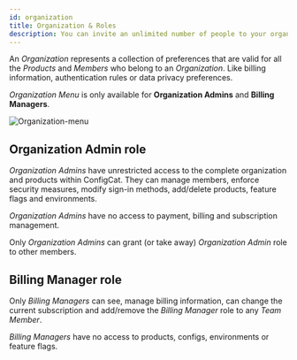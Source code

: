 ```yaml
---
id: organization
title: Organization & Roles
description: You can invite an unlimited number of people to your organization in ConfigCat. Learn how to manage your organization and its roles.
---
```

An *Organization* represents a collection of preferences that are valid for all the *Products* and *Members* who belong to
an *Organization*. Like billing information, authentication rules or data privacy preferences.

*Organization Menu* is only available for **Organization Admins** and **Billing Managers**.

<img src="/docs/assets/organization-menu.png" className="zoomable" alt="Organization-menu" />

## Organization Admin role
*Organization Admins* have unrestricted access to the complete organization and products within ConfigCat. 
They can manage members, enforce security measures, modify sign-in methods, add/delete products, feature flags and environments. 

*Organization Admins* have no access to payment, billing and subscription management. 

Only *Organization Admins* can grant (or take away) *Organization Admin* role to other members.

## Billing Manager role
Only *Billing Managers* can see, manage billing information, can change the current subscription and add/remove 
the *Billing Manager* role to any *Team Member*.

*Billing Managers* have no access to products, configs, environments or feature flags.